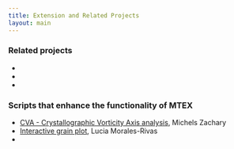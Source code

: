 ```yaml
---
title: Extension and Related Projects
layout: main
---
```


### Related projects
*
*
*


### Scripts that enhance the functionality of MTEX

* [CVA - Crystallographic Vorticity Axis
 analysis](https://github.com/zmichels/CVA#cva), Michels Zachary
*
  [Interactive grain plot](http://www.mathworks.com/matlabcentral/fileexchange/40363-interactive-version-of-mtex-plotgrains-function--linked-to-ebsd-pole-figure), Lucia Morales-Rivas
*
